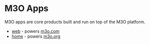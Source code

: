 # M3O Apps

M3O apps are core products built and run on top of the M3O platform.

- [web](web) - powers [m3o.com](https://m3o.com)
- [home](home) - powers [m3o.org](https://m3o.org)
